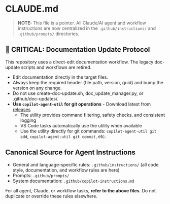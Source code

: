 <!-- file: CLAUDE.md -->
<!-- version: 2.2.0 -->
<!-- guid: 3c4d5e6f-7a8b-9c0d-1e2f-3a4b5c6d7e8f -->

# CLAUDE.md

> **NOTE:** This file is a pointer. All Claude/AI agent and workflow instructions are now
> centralized in the `.github/instructions/` and `.github/prompts/` directories.

## 🚨 CRITICAL: Documentation Update Protocol

This repository uses a direct-edit documentation workflow. The legacy doc-update scripts and
workflows are retired.

- Edit documentation directly in the target files.
- Always keep the required header (file path, version, guid) and bump the version on any change.
- Do not use create-doc-update.sh, doc_update_manager.py, or .github/doc-updates/.
- **Use `copilot-agent-util` for git operations** - Download latest from
  [releases](https://github.com/jdfalk/copilot-agent-util-rust/releases/latest)
  - The utility provides command filtering, safety checks, and consistent logging
  - VS Code tasks automatically use the utility when available
  - Use the utility directly for git commands: `copilot-agent-util git add`,
    `copilot-agent-util git commit`, etc.

## Canonical Source for Agent Instructions

- General and language-specific rules: `.github/instructions/` (all code style, documentation, and
  workflow rules are here)
- Prompts: `.github/prompts/`
- System documentation: `.github/copilot-instructions.md`

For all agent, Claude, or workflow tasks, **refer to the above files**. Do not duplicate or override
these rules elsewhere.
